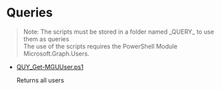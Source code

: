 # Queries

> Note: The scripts must be stored in a folder named \_QUERY_ to use them as queries
<br>The use of the scripts requires the PowerShell Module Microsoft.Graph.Users.

+ [QUY_Get-MGUUser.ps1](./QUY_Get-MGUUser.ps1)

  Returns all users